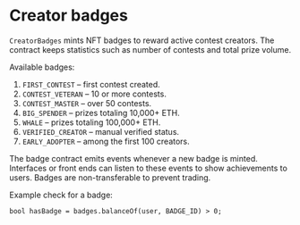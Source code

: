 # Creator badges

`CreatorBadges` mints NFT badges to reward active contest creators. The contract keeps statistics such as number of contests and total prize volume.

Available badges:

1. `FIRST_CONTEST` – first contest created.
2. `CONTEST_VETERAN` – 10 or more contests.
3. `CONTEST_MASTER` – over 50 contests.
4. `BIG_SPENDER` – prizes totaling 10,000+ ETH.
5. `WHALE` – prizes totaling 100,000+ ETH.
6. `VERIFIED_CREATOR` – manual verified status.
7. `EARLY_ADOPTER` – among the first 100 creators.

The badge contract emits events whenever a new badge is minted. Interfaces or front ends can listen to these events to show achievements to users. Badges are non-transferable to prevent trading.

Example check for a badge:
```solidity
bool hasBadge = badges.balanceOf(user, BADGE_ID) > 0;
```
